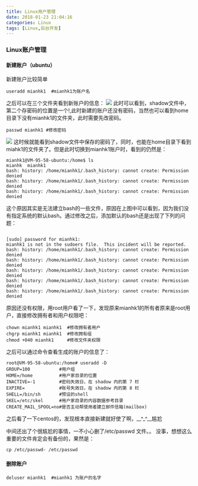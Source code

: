 ```yaml
---
title: Linux用户管理
date: 2018-01-23 21:04:16
categories: Linux
tags: [Linux,后台开发]
---
```

### Linux账户管理
#### 新建账户（ubuntu）
新建账户比较简单
```
useradd mianhk1  #mianhk1为账户名
```
之后可以在三个文件夹看到新账户的信息：
![](https://github.com/mianhk/image-save/blob/master/Linux/002/001.jpg?raw=true)
此时可以看到，shadow文件中，第二个存密码的位置是一个!,此时新建的账户还没有密码，当然也可以看到home目录下没有mianhk1的文件夹，此时需要先改密码。

```
passwd mianhk1 #修改密码
```
![](https://github.com/mianhk/image-save/blob/master/Linux/002/002.jpg?raw=true)
这时候就能看到shadow文件中保存的密码了，同时，也能在home目录下看到miahk1的文件夹了。但是此时切换到mianhk1账户时，看到的仍然是：
```
mianhk1@VM-95-58-ubuntu:/home$ ls
mianhk  mianhk1
bash: history: /home/mianhk1/.bash_history: cannot create: Permission denied
bash: history: /home/mianhk1/.bash_history: cannot create: Permission denied
bash: history: /home/mianhk1/.bash_history: cannot create: Permission denied
```
这个原因其实是无法建立bash的一些文件，原因在上图中可以看到，因为我们没有指定系统的默认bash。通过修改之后，添加默认的bash还是出现了下列的问题：
```

[sudo] password for mianhk1:
mianhk1 is not in the sudoers file.  This incident will be reported.
bash: history: /home/mianhk1/.bash_history: cannot create: Permission denied
bash: history: /home/mianhk1/.bash_history: cannot create: Permission denied
bash: history: /home/mianhk1/.bash_history: cannot create: Permission denied
bash: history: /home/mianhk1/.bash_history: cannot create: Permission denied
bash: history: /home/mianhk1/.bash_history: cannot create: Permission denied

```

原因还没有权限，用root用户看了一下，发现原来mianhk1的所有者原来是root用户，直接修改拥有者和用户权限吧：
```
chown mianhk1 mianhk1  #修改拥有者用户
chgrp mianhk1 mianhk1  #修改拥有组
chmod +040 mianhk1     #修改文件夹权限
```
之后可以通过命令查看生成的账户的信息了：
```
root@VM-95-58-ubuntu:/home# useradd -D
GROUP=100           #用户组
HOME=/home          #用户家目录的位置
INACTIVE=-1         #密码失效日，在 shadow 内的第 7 栏
EXPIRE=             #账号失效日，在 shadow 内的第 8 栏
SHELL=/bin/sh       #预设的shell
SKEL=/etc/skel      #用户家目录的内容数据参考目录
CREATE_MAIL_SPOOL=no#是否主动帮使用者建立邮件信箱(mailbox)

```
之后看了一下centos的，发现根本直接新建就好使了啊，__^_^__尴尬

中间还出了个很尴尬的事情，一不小心删了/etc/passwd 文件。。
没事，想想这么重要的文件肯定会有备份的，果然是：
```
cp /etc/passwd- /etc/passwd
```


#### 删除账户
```
deluser mianhk1  #mianhk1 为账户的名字
```
